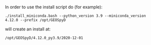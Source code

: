 In order to use the install script do (for example):

```
./install_miniconda.bash --python_version 3.9 --miniconda_version 4.12.0 --prefix /opt/GEOSpyD
```

will create an install at:
```
/opt/GEOSpyD/4.12.0_py3.9/2020-12-01
```
